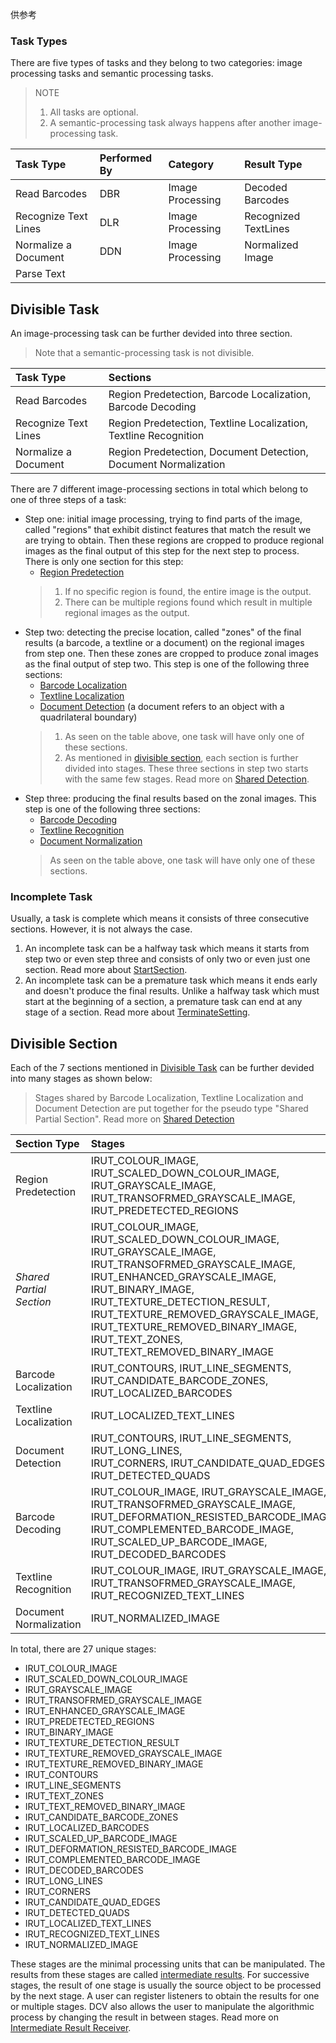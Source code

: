 供参考


### Task Types

There are five types of tasks and they belong to two categories: image processing tasks and semantic processing tasks.

> NOTE
> 
> 1. All tasks are optional.
> 2. A semantic-processing task always happens after another image-processing task.

| Task Type            | Performed By | Category            | Result Type          |
| :------------------- | :----------- | :------------------ | :------------------- |
| Read Barcodes        | DBR          | Image Processing    | Decoded Barcodes     |
| Recognize Text Lines | DLR          | Image Processing    | Recognized TextLines |
| Normalize a Document | DDN          | Image Processing    | Normalized Image     |
| Parse Text

## Divisible Task

An image-processing task can be further devided into three section.

> Note that a semantic-processing task is not divisible.

| Task Type            | Sections                                                         |
| :------------------- | :--------------------------------------------------------------- |
| Read Barcodes        | Region Predetection, Barcode Localization, Barcode Decoding      |
| Recognize Text Lines | Region Predetection, Textline Localization, Textline Recognition |
| Normalize a Document | Region Predetection, Document Detection, Document Normalization  |

There are 7 different image-processing sections in total which belong to one of three steps of a task:

- Step one: initial image processing, trying to find parts of the image, called "regions" that exhibit distinct features that match the result we are trying to obtain. Then these regions are cropped to produce regional images as the final output of this step for the next step to process. There is only one section for this step:
  - [Region Predetection](image-process/region-predetection.md)
  > 1. If no specific region is found, the entire image is the output.
  > 2. There can be multiple regions found which result in multiple regional images as the output.
- Step two: detecting the precise location, called "zones" of the final results (a barcode, a textline or a document) on the regional images from step one. Then these zones are cropped to produce zonal images as the final output of step two. This step is one of the following three sections:
  - [Barcode Localization](image-process/barcode-localization.md)
  - [Textline Localization](image-process/textline-localization.md)
  - [Document Detection](assets/document-detection.png) (a document refers to an object with a quadrilateral boundary)
  > 1. As seen on the table above, one task will have only one of these sections.
  > 2. As mentioned in [divisible section](#divisible-section), each section is further divided into stages. These three sections in step two starts with the same few stages. Read more on [Shared Detection](image-process/shared-detection.md).
- Step three: producing the final results based on the zonal images. This step is one of the following three sections:
  - [Barcode Decoding](image-process/barcode-decoding.md)
  - [Textline Recognition](image-process/textline-recognition.md)
  - [Document Normalization](image-process/document-normalization.md)
  > As seen on the table above, one task will have only one of these sections.

### Incomplete Task

Usually, a task is complete which means it consists of three consecutive sections. However, it is not always the case. 

1. An incomplete task can be a halfway task which means it starts from step two or even step three and consists of only two or even just one section. Read more about [StartSection](../parameters/reference/start-section.md).
2. An incomplete task can be a premature task which means it ends early and doesn't produce the final results. Unlike a halfway task which must start at the beginning of a section, a premature task can end at any stage of a section. Read more about [TerminateSetting](../parameters/reference/terminate-settings.md).

## Divisible Section

Each of the 7 sections mentioned in [Divisible Task](#divisible-section) can be further devided into many stages as shown below:

> Stages shared by Barcode Localization, Textline Localization and Document Detection are put together for the pseudo type "Shared Partial Section". Read more on [Shared Detection](image-process/shared-detection.md)

| Section Type             | Stages                                                                                                                                                                                                                                                                                                                                   |
| :----------------------- | :--------------------------------------------------------------------------------------------------------------------------------------------------------------------------------------------------------------------------------------------------------------------------------------------------------------------------------------- |
| Region Predetection      | IRUT_COLOUR_IMAGE, IRUT_SCALED_DOWN_COLOUR_IMAGE, IRUT_GRAYSCALE_IMAGE, <br /> IRUT_TRANSOFRMED_GRAYSCALE_IMAGE, IRUT_PREDETECTED_REGIONS                                                                                                                                                                                                |
| *Shared Partial Section* | IRUT_COLOUR_IMAGE, IRUT_SCALED_DOWN_COLOUR_IMAGE, IRUT_GRAYSCALE_IMAGE, <br /> IRUT_TRANSOFRMED_GRAYSCALE_IMAGE, IRUT_ENHANCED_GRAYSCALE_IMAGE, IRUT_BINARY_IMAGE, <br /> IRUT_TEXTURE_DETECTION_RESULT, IRUT_TEXTURE_REMOVED_GRAYSCALE_IMAGE, IRUT_TEXTURE_REMOVED_BINARY_IMAGE, <br /> IRUT_TEXT_ZONES, IRUT_TEXT_REMOVED_BINARY_IMAGE |
| Barcode Localization     | IRUT_CONTOURS, IRUT_LINE_SEGMENTS, IRUT_CANDIDATE_BARCODE_ZONES, <br /> IRUT_LOCALIZED_BARCODES                                                                                                                                                                                                                                          |
| Textline Localization    | IRUT_LOCALIZED_TEXT_LINES                                                                                                                                                                                                                                                                                                                |
| Document Detection       | IRUT_CONTOURS, IRUT_LINE_SEGMENTS, IRUT_LONG_LINES, <br /> IRUT_CORNERS, IRUT_CANDIDATE_QUAD_EDGES, IRUT_DETECTED_QUADS                                                                                                                                                                                                                  |
| Barcode Decoding         | IRUT_COLOUR_IMAGE, IRUT_GRAYSCALE_IMAGE, IRUT_TRANSOFRMED_GRAYSCALE_IMAGE, <br /> IRUT_DEFORMATION_RESISTED_BARCODE_IMAGE, IRUT_COMPLEMENTED_BARCODE_IMAGE, IRUT_SCALED_UP_BARCODE_IMAGE, <br /> IRUT_DECODED_BARCODES                                                                                                                   |
| Textline Recognition     | IRUT_COLOUR_IMAGE, IRUT_GRAYSCALE_IMAGE, IRUT_TRANSOFRMED_GRAYSCALE_IMAGE, <br /> IRUT_RECOGNIZED_TEXT_LINES                                                                                                                                                                                                                             |
| Document Normalization   | IRUT_NORMALIZED_IMAGE                                                                                                                                                                                                                                                                                                                    |

In total, there are 27 unique stages:

- IRUT_COLOUR_IMAGE
- IRUT_SCALED_DOWN_COLOUR_IMAGE
- IRUT_GRAYSCALE_IMAGE
- IRUT_TRANSOFRMED_GRAYSCALE_IMAGE
- IRUT_ENHANCED_GRAYSCALE_IMAGE
- IRUT_PREDETECTED_REGIONS
- IRUT_BINARY_IMAGE
- IRUT_TEXTURE_DETECTION_RESULT
- IRUT_TEXTURE_REMOVED_GRAYSCALE_IMAGE
- IRUT_TEXTURE_REMOVED_BINARY_IMAGE
- IRUT_CONTOURS
- IRUT_LINE_SEGMENTS
- IRUT_TEXT_ZONES
- IRUT_TEXT_REMOVED_BINARY_IMAGE
- IRUT_CANDIDATE_BARCODE_ZONES
- IRUT_LOCALIZED_BARCODES
- IRUT_SCALED_UP_BARCODE_IMAGE
- IRUT_DEFORMATION_RESISTED_BARCODE_IMAGE
- IRUT_COMPLEMENTED_BARCODE_IMAGE
- IRUT_DECODED_BARCODES
- IRUT_LONG_LINES
- IRUT_CORNERS
- IRUT_CANDIDATE_QUAD_EDGES
- IRUT_DETECTED_QUADS
- IRUT_LOCALIZED_TEXT_LINES
- IRUT_RECOGNIZED_TEXT_LINES
- IRUT_NORMALIZED_IMAGE

These stages are the minimal processing units that can be manipulated. The results from these stages are called [intermediate results](image-process/intermediate-result.md). For successive stages, the result of one stage is usually the source object to be processed by the next stage. A user can register listeners to obtain the results for one or multiple stages. DCV also allows the user to manipulate the algorithmic process by changing the result in between stages. Read more on [Intermediate Result Receiver](std-output.md#intermediate-result-receiver).


